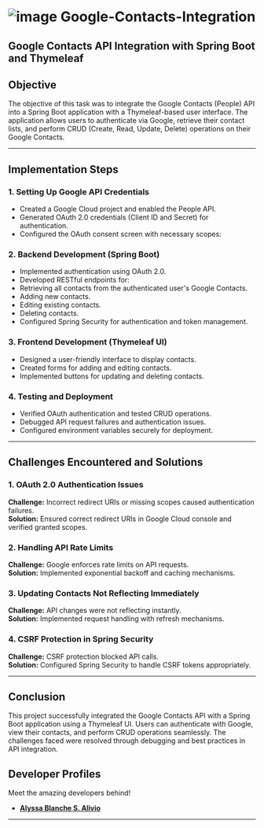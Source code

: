 # ![image](https://github.com/user-attachments/assets/154dafe4-0a92-43fc-a77e-0ca448ef1408) Google-Contacts-Integration

## Google Contacts API Integration with Spring Boot and Thymeleaf

## Objective
The objective of this task was to integrate the Google Contacts (People) API into a Spring Boot application with a Thymeleaf-based user interface. The application allows users to authenticate via Google, retrieve their contact lists, and perform CRUD (Create, Read, Update, Delete) operations on their Google Contacts.

---

## Implementation Steps

### 1. Setting Up Google API Credentials
- Created a Google Cloud project and enabled the People API.
- Generated OAuth 2.0 credentials (Client ID and Secret) for authentication.
- Configured the OAuth consent screen with necessary scopes:  


### 2. Backend Development (Spring Boot)
- Implemented authentication using OAuth 2.0.
- Developed RESTful endpoints for:
- Retrieving all contacts from the authenticated user's Google Contacts.
- Adding new contacts.
- Editing existing contacts.
- Deleting contacts.
- Configured Spring Security for authentication and token management.

### 3. Frontend Development (Thymeleaf UI)
- Designed a user-friendly interface to display contacts.
- Created forms for adding and editing contacts.
- Implemented buttons for updating and deleting contacts.

### 4. Testing and Deployment
- Verified OAuth authentication and tested CRUD operations.
- Debugged API request failures and authentication issues.
- Configured environment variables securely for deployment.

---

## Challenges Encountered and Solutions

### 1. OAuth 2.0 Authentication Issues
**Challenge:** Incorrect redirect URIs or missing scopes caused authentication failures.  
**Solution:** Ensured correct redirect URIs in Google Cloud console and verified granted scopes.

### 2. Handling API Rate Limits
**Challenge:** Google enforces rate limits on API requests.  
**Solution:** Implemented exponential backoff and caching mechanisms.

### 3. Updating Contacts Not Reflecting Immediately
**Challenge:** API changes were not reflecting instantly.  
**Solution:** Implemented request handling with refresh mechanisms.

### 4. CSRF Protection in Spring Security
**Challenge:** CSRF protection blocked API calls.  
**Solution:** Configured Spring Security to handle CSRF tokens appropriately.

---

## Conclusion
This project successfully integrated the Google Contacts API with a Spring Boot application using a Thymeleaf UI. Users can authenticate with Google, view their contacts, and perform CRUD operations seamlessly. The challenges faced were resolved through debugging and best practices in API integration.



## Developer Profiles  
Meet the amazing developers behind!  

- **[Alyssa Blanche S. Alivio](https://github.com/OliGwapa)**  
---

